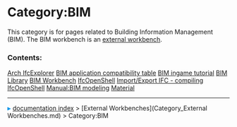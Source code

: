 # Category:BIM
This category is for pages related to Building Information Management (BIM). The BIM workbench is an [external workbench]([[external_workbenches.md).

### Contents:

    
  [Arch IfcExplorer](Arch_IfcExplorer.md)                                                       [BIM application compatibility table](BIM_application_compatibility_table.md)   [BIM ingame tutorial](BIM_ingame_tutorial.md)
  [BIM Library](BIM_Library.md)                                                                 [BIM Workbench](BIM_Workbench.md)                                               [IfcOpenShell](IfcOpenShell.md)
  [Import/Export IFC - compiling IfcOpenShell](Import/Export_IFC_-_compiling_IfcOpenShell.md)   [Manual:BIM modeling](Manual_BIM_modeling.md)                                   [Material](Material.md)



---
![](images/Right_arrow.png) [documentation index](../README.md) > [External Workbenches](Category_External Workbenches.md) > Category:BIM

